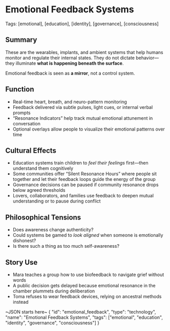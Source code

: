 # Emotional Feedback Systems  
Tags: [emotional], [education], [identity], [governance], [consciousness]

## Summary

These are the wearables, implants, and ambient systems that help humans monitor and regulate their internal states. They do not dictate behavior—they illuminate **what is happening beneath the surface**.

Emotional feedback is seen as **a mirror**, not a control system.

## Function

- Real-time heart, breath, and neuro-pattern monitoring  
- Feedback delivered via subtle pulses, light cues, or internal verbal prompts  
- “Resonance Indicators” help track mutual emotional attunement in conversation  
- Optional overlays allow people to visualize their emotional patterns over time

## Cultural Effects

- Education systems train children to *feel their feelings* first—then understand them cognitively  
- Some communities offer “Silent Resonance Hours” where people sit together and let their feedback loops guide the energy of the group  
- Governance decisions can be paused if community resonance drops below agreed thresholds  
- Lovers, collaborators, and families use feedback to deepen mutual understanding or to pause during conflict

## Philosophical Tensions

- Does awareness change authenticity?
- Could systems be gamed to *look aligned* when someone is emotionally dishonest?
- Is there such a thing as too much self-awareness?

## Story Use

- Mara teaches a group how to use biofeedback to navigate grief without words  
- A public decision gets delayed because emotional resonance in the chamber plummets during deliberation  
- Toma refuses to wear feedback devices, relying on ancestral methods instead

~JSON starts here~
{
  "id": "emotional_feedback",
  "type": "technology",
  "name": "Emotional Feedback Systems",
  "tags": ["emotional", "education", "identity", "governance", "consciousness"]
}
